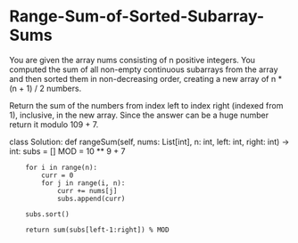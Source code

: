 # Range-Sum-of-Sorted-Subarray-Sums

You are given the array nums consisting of n positive integers. You computed the sum of all non-empty continuous subarrays from the array and then sorted them in non-decreasing order, creating a new array of n * (n + 1) / 2 numbers.

Return the sum of the numbers from index left to index right (indexed from 1), inclusive, in the new array. Since the answer can be a huge number return it modulo 109 + 7.

class Solution:
    def rangeSum(self, nums: List[int], n: int, left: int, right: int) -> int:
        subs = []
        MOD = 10 ** 9 + 7

        for i in range(n):
            curr = 0
            for j in range(i, n):
                curr += nums[j]
                subs.append(curr)

        subs.sort()

        return sum(subs[left-1:right]) % MOD
